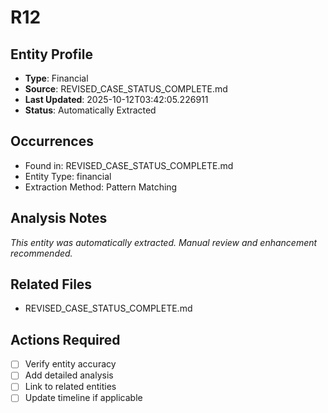 # R12

## Entity Profile
- **Type**: Financial
- **Source**: REVISED_CASE_STATUS_COMPLETE.md
- **Last Updated**: 2025-10-12T03:42:05.226911
- **Status**: Automatically Extracted

## Occurrences
- Found in: REVISED_CASE_STATUS_COMPLETE.md
- Entity Type: financial
- Extraction Method: Pattern Matching

## Analysis Notes
*This entity was automatically extracted. Manual review and enhancement recommended.*

## Related Files
- REVISED_CASE_STATUS_COMPLETE.md

## Actions Required
- [ ] Verify entity accuracy
- [ ] Add detailed analysis
- [ ] Link to related entities
- [ ] Update timeline if applicable
